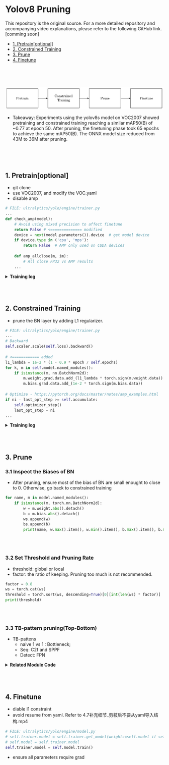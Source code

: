 # Yolov8 Pruning
This repository is the original source. For a more detailed repository and accompanying video explanations, please refer to the following GitHub link.
[comming soon]



- [1. Pretrain[optional]](#1-pretrainoptional)
- [2. Constrained Training](#2-constrained-training)
- [3. Prune](#3-prune)
- [4. Finetune](#4-finetune)

<br>
<br>
<br>

![pipeline](fig/pipeline.png)
- Takeaway: 
Experiments using the yolov8s model on VOC2007 showed pretraining and constrained training reaching a similar mAP50(B) of ~0.77 at epoch 50. After pruning, the finetuning phase took 65 epochs to achieve the same mAP50(B). The ONNX model size reduced from 43M to 36M after pruning.
<br>
<br>
<br>



## 1. Pretrain[optional]

- git clone
- use VOC2007, and modify the VOC.yaml
- disable amp
```python
# FILE: ultralytics/yolo/engine/trainer.py
...
def check_amp(model):
    # Avoid using mixed precision to affect finetune
    return False # <============== modified
    device = next(model.parameters()).device  # get model device
    if device.type in ('cpu', 'mps'):
        return False  # AMP only used on CUDA devices

    def amp_allclose(m, im):
        # All close FP32 vs AMP results
    ...

```

<details>
  <summary><strong>Training log</strong></summary>

| epoch | train/box_loss | train/cls_loss | train/dfl_loss | metrics/precision(B) | metrics/recall(B) | metrics/mAP50(B) | metrics/mAP50-95(B) | val/box_loss | val/cls_loss | val/dfl_loss | lr/pg0    | lr/pg1    | lr/pg2    |
|-------|----------------|----------------|----------------|----------------------|-------------------|------------------|---------------------|--------------|--------------|--------------|-----------|-----------|-----------|
| 0     | 0.92673        | 1.6385         | 1.2113         | 0.77207              | 0.77506           | 0.83161          | 0.63104             | 0.84319      | 0.8203       | 1.1008       | 0.070096  | 0.0033227 | 0.0033227 |
| 1     | 0.9417         | 1.1234         | 1.2114         | 0.67739              | 0.61248           | 0.66058          | 0.45227             | 1.0539       | 1.1543       | 1.2772       | 0.04003   | 0.0065902 | 0.0065902 |
| 2     | 1.0578         | 1.2969         | 1.296          | 0.58292              | 0.47764           | 0.50248          | 0.30112             | 1.2869       | 1.6265       | 1.4896       | 0.0098978 | 0.0097916 | 0.0097916 |
| 3     | 1.1906         | 1.5575         | 1.3958         | 0.54442              | 0.48757           | 0.48652          | 0.29632             | 1.3197       | 1.5872       | 1.5178       | 0.009703  | 0.009703  | 0.009703  |
| 4     | 1.204          | 1.5625         | 1.4142         | 0.57654              | 0.49493           | 0.51143          | 0.31174             | 1.2786       | 1.5057       | 1.4828       | 0.009703  | 0.009703  | 0.009703  |
| 5     | 1.1945         | 1.5082         | 1.4009         | 0.61871              | 0.52062           | 0.5703           | 0.35654             | 1.265        | 1.4636       | 1.4805       | 0.009604  | 0.009604  | 0.009604  |
| 6     | 1.1744         | 1.4468         | 1.3858         | 0.62485              | 0.57612           | 0.60489          | 0.3855              | 1.2203       | 1.3206       | 1.4285       | 0.009505  | 0.009505  | 0.009505  |
| 7     | 1.1517         | 1.4118         | 1.375          | 0.61661              | 0.59905           | 0.61871          | 0.39268             | 1.2074       | 1.3148       | 1.4195       | 0.009406  | 0.009406  | 0.009406  |
| 8     | 1.1299         | 1.3454         | 1.3518         | 0.66592              | 0.58576           | 0.62926          | 0.40537             | 1.1967       | 1.2811       | 1.4135       | 0.009307  | 0.009307  | 0.009307  |
| 9     | 1.1133         | 1.3284         | 1.348          | 0.67145              | 0.59822           | 0.64811          | 0.42689             | 1.1539       | 1.2208       | 1.3799       | 0.009208  | 0.009208  | 0.009208  |
| 10    | 1.1031         | 1.2827         | 1.3376         | 0.65911              | 0.61371           | 0.65124          | 0.42923             | 1.1579       | 1.2286       | 1.3815       | 0.009109  | 0.009109  | 0.009109  |
| 11    | 1.0827         | 1.2543         | 1.3268         | 0.71019              | 0.61398           | 0.68202          | 0.45785             | 1.1323       | 1.1531       | 1.3561       | 0.00901   | 0.00901   | 0.00901   |
| 12    | 1.0642         | 1.242          | 1.315          | 0.70052              | 0.61976           | 0.67969          | 0.45524             | 1.1335       | 1.154        | 1.3547       | 0.008911  | 0.008911  | 0.008911  |
| 13    | 1.0623         | 1.1975         | 1.3067         | 0.70224              | 0.6279            | 0.68803          | 0.46259             | 1.1211       | 1.1146       | 1.3568       | 0.008812  | 0.008812  | 0.008812  |
| 14    | 1.0489         | 1.1583         | 1.2964         | 0.71233              | 0.64626           | 0.70062          | 0.47288             | 1.1182       | 1.1015       | 1.3457       | 0.008713  | 0.008713  | 0.008713  |
| 15    | 1.0374         | 1.1518         | 1.2905         | 0.70464              | 0.63515           | 0.69193          | 0.46424             | 1.1156       | 1.0929       | 1.3454       | 0.008614  | 0.008614  | 0.008614  |
| 16    | 1.014          | 1.1291         | 1.2738         | 0.67909              | 0.64529           | 0.6864           | 0.46629             | 1.117        | 1.1117       | 1.3469       | 0.008515  | 0.008515  | 0.008515  |
| 17    | 1.0183         | 1.1054         | 1.2703         | 0.73264              | 0.64282           | 0.71155          | 0.48454             | 1.0994       | 1.0573       | 1.3332       | 0.008416  | 0.008416  | 0.008416  |
| 18    | 0.99619        | 1.0777         | 1.2573         | 0.72897              | 0.65939           | 0.71447          | 0.49011             | 1.0935       | 1.0545       | 1.3281       | 0.008317  | 0.008317  | 0.008317  |
| 19    | 0.98963        | 1.0468         | 1.2505         | 0.72029              | 0.66052           | 0.71277          | 0.49032             | 1.0875       | 1.0753       | 1.3206       | 0.008218  | 0.008218  | 0.008218  |
| 20    | 0.97962        | 1.0346         | 1.247          | 0.73563              | 0.6511            | 0.7142           | 0.49308             | 1.0702       | 1.0447       | 1.3112       | 0.008119  | 0.008119  | 0.008119  |
| 21    | 0.97159        | 1.0108         | 1.2417         | 0.72999              | 0.65638           | 0.71672          | 0.49605             | 1.073        | 1.0317       | 1.3106       | 0.00802   | 0.00802   | 0.00802   |
| 22    | 0.96612        | 0.99422        | 1.2354         | 0.73903              | 0.65636           | 0.71879          | 0.4968              | 1.0853       | 1.0214       | 1.3102       | 0.007921  | 0.007921  | 0.007921  |
| 23    | 0.95418        | 0.97995        | 1.2299         | 0.74019              | 0.6648            | 0.73817          | 0.51044             | 1.0775       | 1.0068       | 1.3188       | 0.007822  | 0.007822  | 0.007822  |
| 24    | 0.94679        | 0.96945        | 1.2227         | 0.73285              | 0.67695           | 0.72656          | 0.50312             | 1.0554       | 0.98838      | 1.2957       | 0.007723  | 0.007723  | 0.007723  |
| 25    | 0.93552        | 0.95821        | 1.217          | 0.74328              | 0.67199           | 0.72949          | 0.50698             | 1.0687       | 1.0016       | 1.3023       | 0.007624  | 0.007624  | 0.007624  |
| 26    | 0.93168        | 0.94349        | 1.2141         | 0.76862              | 0.66199           | 0.74154          | 0.5189              | 1.0617       | 0.98225      | 1.3112       | 0.007525  | 0.007525  | 0.007525  |
| 27    | 0.92401        | 0.93271        | 1.2139         | 0.7524               | 0.66939           | 0.73902          | 0.52226             | 1.0512       | 0.98525      | 1.297        | 0.007426  | 0.007426  | 0.007426  |
| 28    | 0.9235         | 0.90858        | 1.2047         | 0.74359              | 0.68755           | 0.73913          | 0.5187              | 1.0651       | 0.97496      | 1.3055       | 0.007327  | 0.007327  | 0.007327  |
| 29    | 0.91447        | 0.90524        | 1.2013         | 0.7685               | 0.6854            | 0.75282          | 0.53004             | 1.0501       | 0.94474      | 1.2915       | 0.007228  | 0.007228  | 0.007228  |
| 30    | 0.90837        | 0.88461        | 1.1886         | 0.74858              | 0.69356           | 0.74533          | 0.51988             | 1.0576       | 0.95429      | 1.2979       | 0.007129  | 0.007129  | 0.007129  |
| 31    | 0.89539        | 0.8767         | 1.1835         | 0.76213              | 0.67857           | 0.74776          | 0.52786             | 1.0522       | 0.95761      | 1.2928       | 0.00703   | 0.00703   | 0.00703   |
| 32    | 0.88759        | 0.8647         | 1.179          | 0.77072              | 0.68623           | 0.75324          | 0.53284             | 1.0454       | 0.95159      | 1.2888       | 0.006931  | 0.006931  | 0.006931  |
| 33    | 0.88108        | 0.85207        | 1.1745         | 0.76965              | 0.69816           | 0.76108          | 0.5428              | 1.0429       | 0.94663      | 1.2876       | 0.006832  | 0.006832  | 0.006832  |
| 34    | 0.88291        | 0.84293        | 1.1768         | 0.75702              | 0.70109           | 0.75217          | 0.53493             | 1.0437       | 0.92887      | 1.2811       | 0.006733  | 0.006733  | 0.006733  |
| 35    | 0.86054        | 0.83013        | 1.1648         | 0.77788              | 0.68466           | 0.75603          | 0.53917             | 1.0429       | 0.94194      | 1.2908       | 0.006634  | 0.006634  | 0.006634  |
| 36    | 0.85863        | 0.81798        | 1.1658         | 0.7657               | 0.69179           | 0.7546           | 0.53687             | 1.0328       | 0.93694      | 1.2801       | 0.006535  | 0.006535  | 0.006535  |
| 37    | 0.86479        | 0.80596        | 1.159          | 0.775                | 0.69038           | 0.7588           | 0.54172             | 1.0295       | 0.9394       | 1.2787       | 0.006436  | 0.006436  | 0.006436  |
| 38    | 0.84868        | 0.79285        | 1.1563         | 0.77168              | 0.69569           | 0.76378          | 0.54661             | 1.0268       | 0.90889      | 1.278        | 0.006337  | 0.006337  | 0.006337  |
| 40    | 0.83386        | 0.77434        | 1.1441         | 0.78373              | 0.68312           | 0.75814          | 0.54293             | 1.0315       | 0.91365      | 1.2843       | 0.006139  | 0.006139  | 0.006139  |
| 41    | 0.83605        | 0.76247        | 1.1441         | 0.76758              | 0.70613           | 0.76328          | 0.5461              | 1.0404       | 0.90907      | 1.286        | 0.00604   | 0.00604   | 0.00604   |
| 42    | 0.82537        | 0.75351        | 1.1383         | 0.77132              | 0.69906           | 0.75637          | 0.54226             | 1.0325       | 0.91358      | 1.2826       | 0.005941  | 0.005941  | 0.005941  |
| 43    | 0.82065        | 0.7466         | 1.1337         | 0.78819              | 0.69624           | 0.76861          | 0.5532              | 1.0267       | 0.90715      | 1.2777       | 0.005842  | 0.005842  | 0.005842  |
| 44    | 0.81619        | 0.74658        | 1.1335         | 0.76049              | 0.7084            | 0.76285          | 0.54782             | 1.0149       | 0.91284      | 1.2674       | 0.005743  | 0.005743  | 0.005743  |
| 45    | 0.80921        | 0.73341        | 1.1287         | 0.7871               | 0.70758           | 0.77009          | 0.55715             | 1.0166       | 0.89331      | 1.2704       | 0.005644  | 0.005644  | 0.005644  |
| 46    | 0.80473        | 0.73055        | 1.1264         | 0.78967              | 0.7021            | 0.77082          | 0.55884             | 1.0233       | 0.9001       | 1.2791       | 0.005545  | 0.005545  | 0.005545  |
| 47    | 0.79876        | 0.7237         | 1.1205         | 0.78231              | 0.71046           | 0.77262          | 0.55573             | 1.0241       | 0.88496      | 1.2789       | 0.005446  | 0.005446  | 0.005446  |
| 48    | 0.79629        | 0.7041         | 1.118          | 0.79295              | 0.69772           | 0.77068          | 0.55465             | 1.0314       | 0.88591      | 1.2802       | 0.005347  | 0.005347  | 0.005347  |
| 49    | 0.78996        | 0.70273        | 1.1133         | 0.79776              | 0.70282           | 0.77587          | 0.56048             | 1.0228       | 0.87524      | 1.2721       | 0.005248  | 0.005248  | 0.005248  |
| 50    | 0.78926        | 0.70901        | 1.1161         | 0.80225              | 0.69859           | 0.773            | 0.56149             | 1.0208       | 0.89449      | 1.2797       | 0.005149  | 0.005149  | 0.005149  |
</details>

<br>
<br>
<br>

## 2. Constrained Training
- prune the BN layer by adding L1 regularizer.

```python
# FILE: ultralytics/yolo/engine/trainer.py
...
# Backward
self.scaler.scale(self.loss).backward()

# <============ added
l1_lambda = 1e-2 * (1 - 0.9 * epoch / self.epochs)
for k, m in self.model.named_modules():
    if isinstance(m, nn.BatchNorm2d):
        m.weight.grad.data.add_(l1_lambda * torch.sign(m.weight.data))
        m.bias.grad.data.add_(1e-2 * torch.sign(m.bias.data))

# Optimize - https://pytorch.org/docs/master/notes/amp_examples.html
if ni - last_opt_step >= self.accumulate:
    self.optimizer_step()
    last_opt_step = ni
...
```
<details>
  <summary><strong>Training log</strong></summary>

| epoch | train/box_loss | train/cls_loss | train/dfl_loss | metrics/precision(B) | metrics/recall(B) | metrics/mAP50(B) | metrics/mAP50-95(B) | val/box_loss | val/cls_loss | val/dfl_loss | lr/pg0    | lr/pg1    | lr/pg2    |
|-------|----------------|----------------|----------------|----------------------|-------------------|------------------|---------------------|--------------|--------------|--------------|-----------|-----------|-----------|
| 0     | 0.92565        | 1.6423         | 1.2109         | 0.78443              | 0.76733           | 0.82516          | 0.62045             | 0.86821      | 0.84614      | 1.1113       | 0.070096  | 0.0033227 | 0.0033227 |
| 1     | 0.94448        | 1.1347         | 1.2122         | 0.73125              | 0.67825           | 0.73839          | 0.52702             | 0.96679      | 1.0091       | 1.2034       | 0.04003   | 0.0065902 | 0.0065902 |
| 2     | 1.0604         | 1.3009         | 1.2986         | 0.6136               | 0.54731           | 0.57973          | 0.37943             | 1.1684       | 1.4044       | 1.3756       | 0.0098978 | 0.0097916 | 0.0097916 |
| 3     | 1.196          | 1.5631         | 1.3974         | 0.58267              | 0.48531           | 0.51603          | 0.31687             | 1.2998       | 1.5516       | 1.5155       | 0.009703  | 0.009703  | 0.009703  |
| 4     | 1.2029         | 1.5454         | 1.4114         | 0.6036               | 0.5207            | 0.55252          | 0.34034             | 1.2789       | 1.4587       | 1.4855       | 0.009703  | 0.009703  | 0.009703  |
| 5     | 1.202          | 1.5032         | 1.4049         | 0.5087               | 0.40369           | 0.40513          | 0.23736             | 1.4244       | 1.8939       | 1.6476       | 0.009604  | 0.009604  | 0.009604  |
| 6     | 1.1764         | 1.4465         | 1.3887         | 0.63867              | 0.55878           | 0.60577          | 0.38883             | 1.2146       | 1.2978       | 1.4348       | 0.009505  | 0.009505  | 0.009505  |
| 7     | 1.1522         | 1.3962         | 1.3754         | 0.656                | 0.5712            | 0.62207          | 0.40084             | 1.237        | 1.3347       | 1.4478       | 0.009406  | 0.009406  | 0.009406  |
| 8     | 1.127          | 1.3373         | 1.354          | 0.67759              | 0.58              | 0.63802          | 0.41447             | 1.1818       | 1.2604       | 1.3894       | 0.009307  | 0.009307  | 0.009307  |
| 9     | 1.1105         | 1.3162         | 1.3473         | 0.64599              | 0.56469           | 0.61175          | 0.39579             | 1.1895       | 1.2821       | 1.4132       | 0.009208  | 0.009208  | 0.009208  |
| 10    | 1.1008         | 1.2829         | 1.3399         | 0.69645              | 0.61177           | 0.66806          | 0.44422             | 1.1531       | 1.1822       | 1.3768       | 0.009109  | 0.009109  | 0.009109  |
| 11    | 1.0765         | 1.2522         | 1.3232         | 0.71631              | 0.60926           | 0.68153          | 0.4529              | 1.1446       | 1.136        | 1.3674       | 0.00901   | 0.00901   | 0.00901   |
| 12    | 1.0662         | 1.2235         | 1.3134         | 0.69318              | 0.62751           | 0.67452          | 0.45073             | 1.132        | 1.1636       | 1.3594       | 0.008911  | 0.008911  | 0.008911  |
| 13    | 1.0616         | 1.1851         | 1.2999         | 0.71751              | 0.61549           | 0.68857          | 0.46305             | 1.1255       | 1.1331       | 1.347        | 0.008812  | 0.008812  | 0.008812  |
| 14    | 1.0494         | 1.1522         | 1.2947         | 0.69513              | 0.63001           | 0.67925          | 0.45575             | 1.12         | 1.1272       | 1.3465       | 0.008713  | 0.008713  | 0.008713  |
| 15    | 1.037          | 1.1478         | 1.2873         | 0.70825              | 0.63711           | 0.68977          | 0.46421             | 1.1219       | 1.097        | 1.3403       | 0.008614  | 0.008614  | 0.008614  |
| 16    | 1.0175         | 1.1304         | 1.2747         | 0.73014              | 0.6315            | 0.70322          | 0.47744             | 1.1077       | 1.077        | 1.3344       | 0.008515  | 0.008515  | 0.008515  |
| 17    | 1.0172         | 1.0993         | 1.269          | 0.74106              | 0.65394           | 0.72733          | 0.49715             | 1.0884       | 1.0431       | 1.3239       | 0.008416  | 0.008416  | 0.008416  |
| 18    | 1.0009         | 1.0633         | 1.2578         | 0.73366              | 0.6424            | 0.71016          | 0.4857              | 1.0928       | 1.0509       | 1.3175       | 0.008317  | 0.008317  | 0.008317  |
| 19    | 0.99458        | 1.0608         | 1.2552         | 0.73498              | 0.65621           | 0.72397          | 0.50389             | 1.0748       | 1.0456       | 1.3113       | 0.008218  | 0.008218  | 0.008218  |
| 20    | 0.97939        | 1.0313         | 1.2465         | 0.75441              | 0.64815           | 0.7261           | 0.50359             | 1.0737       | 1.0337       | 1.3059       | 0.008119  | 0.008119  | 0.008119  |
| 21    | 0.97806        | 1.026          | 1.2422         | 0.72394              | 0.63557           | 0.70287          | 0.48524             | 1.0717       | 1.0369       | 1.2972       | 0.00802   | 0.00802   | 0.00802   |
| 22    | 0.97879        | 1.0127         | 1.2431         | 0.7394               | 0.65045           | 0.71215          | 0.48902             | 1.0888       | 1.0292       | 1.3174       | 0.007921  | 0.007921  | 0.007921  |
| 23    | 0.95895        | 0.99651        | 1.232          | 0.73731              | 0.67343           | 0.73924          | 0.51158             | 1.0691       | 0.99626      | 1.3042       | 0.007822  | 0.007822  | 0.007822  |
| 24    | 0.95615        | 0.99158        | 1.2322         | 0.73624              | 0.66665           | 0.72512          | 0.50267             | 1.0644       | 1.0126       | 1.3008       | 0.007723  | 0.007723  | 0.007723  |
| 25    | 0.94517        | 0.97143        | 1.2231         | 0.75806              | 0.65886           | 0.73128          | 0.50956             | 1.0688       | 0.99726      | 1.3039       | 0.007624  | 0.007624  | 0.007624  |
| 26    | 0.93639        | 0.95727        | 1.2188         | 0.74016              | 0.67544           | 0.73665          | 0.5112              | 1.0563       | 0.98787      | 1.3013       | 0.007525  | 0.007525  | 0.007525  |
| 27    | 0.93284        | 0.94819        | 1.2209         | 0.73318              | 0.67589           | 0.73246          | 0.51282             | 1.0617       | 0.9874       | 1.2937       | 0.007426  | 0.007426  | 0.007426  |
| 28    | 0.9343         | 0.93543        | 1.2115         | 0.74821              | 0.68133           | 0.74574          | 0.52401             | 1.0533       | 0.97285      | 1.2896       | 0.007327  | 0.007327  | 0.007327  |
| 29    | 0.92951        | 0.93541        | 1.2125         | 0.75947              | 0.67266           | 0.74126          | 0.51764             | 1.054        | 0.96946      | 1.2953       | 0.007228  | 0.007228  | 0.007228  |
| 30    | 0.92688        | 0.91381        | 1.2025         | 0.74962              | 0.67131           | 0.73941          | 0.5137              | 1.0758       | 0.9762       | 1.3053       | 0.007129  | 0.007129  | 0.007129  |
| 31    | 0.91471        | 0.91552        | 1.1992         | 0.75604              | 0.67727           | 0.7467           | 0.52798             | 1.0448       | 0.96641      | 1.2824       | 0.00703   | 0.00703   | 0.00703   |
| 32    | 0.90619        | 0.89194        | 1.1904         | 0.74516              | 0.68767           | 0.75086          | 0.52798             | 1.0448       | 0.95155      | 1.2845       | 0.006931  | 0.006931  | 0.006931  |
| 33    | 0.9009         | 0.89107        | 1.1897         | 0.74989              | 0.67013           | 0.74297          | 0.52946             | 1.0401       | 0.96254      | 1.287        | 0.006832  | 0.006832  | 0.006832  |
| 34    | 0.903          | 0.88358        | 1.1913         | 0.75685              | 0.68489           | 0.74407          | 0.52314             | 1.053        | 0.95245      | 1.2863       | 0.006733  | 0.006733  | 0.006733  |
| 35    | 0.88498        | 0.87044        | 1.1804         | 0.76152              | 0.6916            | 0.75495          | 0.53359             | 1.046        | 0.94952      | 1.2841       | 0.006634  | 0.006634  | 0.006634  |
| 36    | 0.88366        | 0.86359        | 1.1834         | 0.75568              | 0.70024           | 0.75525          | 0.53069             | 1.0468       | 0.9341       | 1.2886       | 0.006535  | 0.006535  | 0.006535  |
| 37    | 0.88893        | 0.85432        | 1.1778         | 0.76405              | 0.68825           | 0.75449          | 0.53531             | 1.0425       | 0.94635      | 1.2855       | 0.006436  | 0.006436  | 0.006436  |
| 38    | 0.87813        | 0.85042        | 1.178          | 0.76257              | 0.67111           | 0.74801          | 0.52377             | 1.0624       | 0.9561       | 1.3098       | 0.006337  | 0.006337  | 0.006337  |
| 39    | 0.88227        | 0.84591        | 1.172          | 0.77845              | 0.69019           | 0.7627           | 0.53847             | 1.0465       | 0.92067      | 1.2847       | 0.006238  | 0.006238  | 0.006238  |
| 40    | 0.87228        | 0.82927        | 1.1709         | 0.77537              | 0.69448           | 0.76192          | 0.5392              | 1.0454       | 0.91643      | 1.2826       | 0.006139  | 0.006139  | 0.006139  |
| 41    | 0.86389        | 0.82287        | 1.1627         | 0.7626               | 0.7069            | 0.76237          | 0.54594             | 1.0379       | 0.91307      | 1.2755       | 0.00604   | 0.00604   | 0.00604   |
| 42    | 0.85961        | 0.81907        | 1.161          | 0.77033              | 0.70088           | 0.76257          | 0.54426             | 1.0371       | 0.90801      | 1.2758       | 0.005941  | 0.005941  | 0.005941  |
| 43    | 0.85414        | 0.80214        | 1.1564         | 0.76815              | 0.69915           | 0.76696          | 0.54287             | 1.0426       | 0.9051       | 1.281        | 0.005842  | 0.005842  | 0.005842  |
| 44    | 0.85261        | 0.81496        | 1.1614         | 0.77                 | 0.69292           | 0.76054          | 0.53674             | 1.0424       | 0.92179      | 1.277        | 0.005743  | 0.005743  | 0.005743  |
| 45    | 0.85068        | 0.8013         | 1.1564         | 0.78907              | 0.69016           | 0.77027          | 0.54926             | 1.0389       | 0.90745      | 1.2772       | 0.005644  | 0.005644  | 0.005644  |
| 46    | 0.84368        | 0.80178        | 1.1515         | 0.79301              | 0.69554           | 0.7723           | 0.55095             | 1.0459       | 0.90891      | 1.2887       | 0.005545  | 0.005545  | 0.005545  |
| 47    | 0.84028        | 0.79458        | 1.1483         | 0.76734              | 0.70468           | 0.76809          | 0.54484             | 1.044        | 0.89653      | 1.283        | 0.005446  | 0.005446  | 0.005446  |
| 48    | 0.83392        | 0.77818        | 1.1443         | 0.77305              | 0.69609           | 0.76721          | 0.54672             | 1.036        | 0.89301      | 1.2787       | 0.005347  | 0.005347  | 0.005347  |
| 49    | 0.83255        | 0.78041        | 1.1439         | 0.76445              | 0.71068           | 0.76725          | 0.54742             | 1.0361       | 0.89842      | 1.2748       | 0.005248  | 0.005248  | 0.005248  |
| 50    | 0.829          | 0.76955        | 1.1423         | 0.7801               | 0.70469           | 0.77336          | 0.55284             | 1.0301       | 0.88995      | 1.2764       | 0.005149  | 0.005149  | 0.005149  |
</details>

<br>
<br>
<br>

## 3. Prune
### 3.1 Inspect the Biases of BN
- After pruning, ensure most of the bias of BN are small enought to close to 0. Otherwise, go back to constrained training



```python
for name, m in model.named_modules():
    if isinstance(m, torch.nn.BatchNorm2d):
        w = m.weight.abs().detach()
        b = m.bias.abs().detach()
        ws.append(w)
        bs.append(b)
        print(name, w.max().item(), w.min().item(), b.max().item(), b.min().item())
```
<br>
<br>

### 3.2 Set Threshold and Pruning Rate
- threshold: global or local
- factor: the ratio of keeping. Pruning too much is not recommended.
```python
factor = 0.8
ws = torch.cat(ws)
threshold = torch.sort(ws, descending=True)[0][int(len(ws) * factor)]
print(threshold)
```
<br>
<br>


### 3.3 TB-pattern pruning(Top-Bottom)
- TB-pattens
    - naive 1 vs 1 : Bottleneck; 
    - Seq: C2f and SPPF
    - Detect: FPN

<details>
  <summary><strong>Related Module Code</strong></summary>

<details>
  <summary>Show / hide Bottleneck code</summary>

```python
# bottleneck.png
class Bottleneck(nn.Module):
    # Standard bottleneck
    def __init__(self, c1, c2, shortcut=True, g=1, k=(3, 3), e=0.5):  # ch_in, ch_out, shortcut, groups, kernels, expand
        super().__init__()
        c_ = int(c2 * e)  # hidden channels
        self.cv1 = Conv(c1, c_, k[0], 1)
        self.cv2 = Conv(c_, c2, k[1], 1, g=g)
        self.add = shortcut and c1 == c2

    def forward(self, x):
        return x + self.cv2(self.cv1(x)) if self.add else self.cv2(self.cv1(x))

```

</details>


<details>
  <summary>Show / hide C2f code</summary>

```python
# c2f.png
class C2f(nn.Module):
    # CSP Bottleneck with 2 convolutions
    def __init__(self, c1, c2, n=1, shortcut=False, g=1, e=0.5):  # ch_in, ch_out, number, shortcut, groups, expansion
        super().__init__()
        self.c = int(c2 * e)  # hidden channels
        self.cv1 = Conv(c1, 2 * self.c, 1, 1)
        self.cv2 = Conv((2 + n) * self.c, c2, 1)  # optional act=FReLU(c2)
        self.m = nn.ModuleList(Bottleneck(self.c, self.c, shortcut, g, k=((3, 3), (3, 3)), e=1.0) for _ in range(n))

    def forward(self, x):
        y = list(self.cv1(x).chunk(2,1))
        y.extend(m(y[-1]) for m in self.m) # y[-1] is the right branch
        return self.cv2(torch.cat(y, 1))  
```

</details>


<details>
  <summary>Show / hide SPPF code</summary>

```python
# sppf.png
class SPPF(nn.Module):
    # Spatial Pyramid Pooling - Fast (SPPF) layer for YOLOv5 by Glenn Jocher
    def __init__(self, c1, c2, k=5):  # equivalent to SPP(k=(5, 9, 13))
        super().__init__()
        c_ = c1 // 2  # hidden channels
        self.cv1 = Conv(c1, c_, 1, 1)
        self.cv2 = Conv(c_ * 4, c2, 1, 1)
        self.m = nn.MaxPool2d(kernel_size=k, stride=1, padding=k // 2)

    def forward(self, x):
        x = self.cv1(x)
        y1 = self.m(x)
        y2 = self.m(y1)
        return self.cv2(torch.cat((x, y1, y2, self.m(y2)), 1))
```
</details>
</details>

<br>
<br>
<br>


## 4. Finetune
- diable l1 constraint
- avoid resume from yaml. Refer to 4.7补充细节_剪枝后不要从yaml导入结构.mp4
```python
# FILE: ultralytics/yolo/engine/model.py
# self.trainer.model = self.trainer.get_model(weights=self.model if self.ckpt else None, cfg=self.model.yaml)
# self.model = self.trainer.model
self.trainer.model = self.model.train()
```
- ensure all parameters require grad 

